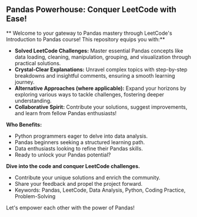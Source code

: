##  Pandas Powerhouse: Conquer LeetCode with Ease!
** Welcome to your gateway to Pandas mastery through LeetCode's Introduction to Pandas course! This repository equips you with:**

* **Solved LeetCode Challenges:** Master essential Pandas concepts like data loading, cleaning, manipulation, grouping, and visualization through practical solutions.
* **Crystal-Clear Explanations:** Unravel complex topics with step-by-step breakdowns and insightful comments, ensuring a smooth learning journey.
* **Alternative Approaches (where applicable):** Expand your horizons by exploring various ways to tackle challenges, fostering deeper understanding.
* **Collaborative Spirit:** Contribute your solutions, suggest improvements, and learn from fellow Pandas enthusiasts!
  
**Who Benefits:**

* Python programmers eager to delve into data analysis.
* Pandas beginners seeking a structured learning path.
* Data enthusiasts looking to refine their Pandas skills.
* Ready to unlock your Pandas potential?

**Dive into the code and conquer LeetCode challenges.**
* Contribute your unique solutions and enrich the community.
* Share your feedback and propel the project forward.
* Keywords: Pandas, LeetCode, Data Analysis, Python, Coding Practice, Problem-Solving

Let's empower each other with the power of Pandas!
